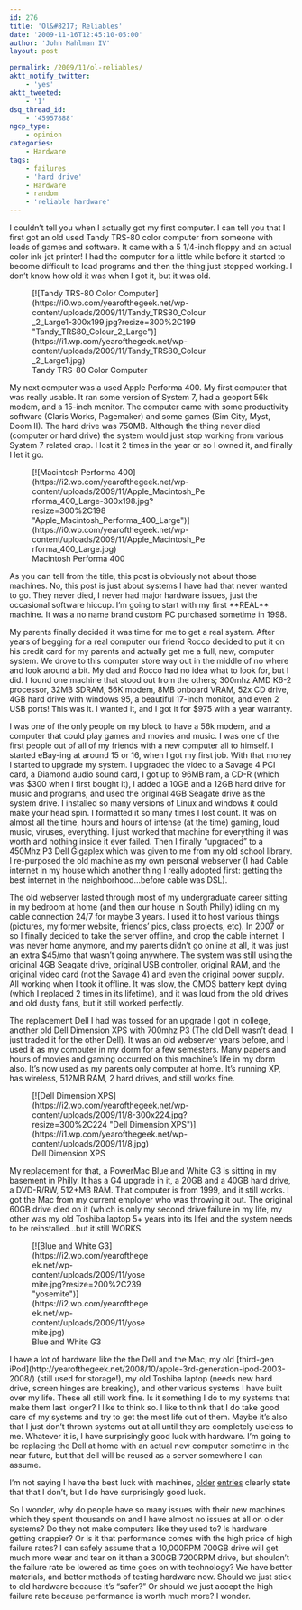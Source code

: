 ```yaml
---
id: 276
title: 'Ol&#8217; Reliables'
date: '2009-11-16T12:45:10-05:00'
author: 'John Mahlman IV'
layout: post

permalink: /2009/11/ol-reliables/
aktt_notify_twitter:
    - 'yes'
aktt_tweeted:
    - '1'
dsq_thread_id:
    - '45957888'
ngcp_type:
    - opinion
categories:
    - Hardware
tags:
    - failures
    - 'hard drive'
    - Hardware
    - random
    - 'reliable hardware'
---
```


I couldn’t tell you when I actually got my first computer. I can tell you that I first got an old used Tandy TRS-80 color computer from someone with loads of games and software. It came with a 5 1/4-inch floppy and an actual color ink-jet printer! I had the computer for a little while before it started to become difficult to load programs and then the thing just stopped working. I don’t know how old it was when I got it, but it was old.

<figure class="thumbnail wp-caption aligncenter" id="attachment_281" style="width: 310px">[![Tandy TRS-80 Color Computer](https://i0.wp.com/yearofthegeek.net/wp-content/uploads/2009/11/Tandy_TRS80_Colour_2_Large1-300x199.jpg?resize=300%2C199 "Tandy_TRS80_Colour_2_Large")](https://i1.wp.com/yearofthegeek.net/wp-content/uploads/2009/11/Tandy_TRS80_Colour_2_Large1.jpg)<figcaption class="caption wp-caption-text">Tandy TRS-80 Color Computer</figcaption></figure>My next computer was a used Apple Performa 400. My first computer that was really usable. It ran some version of System 7, had a geoport 56k modem, and a 15-inch monitor. The computer came with some productivity software (Claris Works, Pagemaker) and some games (Sim City, Myst, Doom II). The hard drive was 750MB. Although the thing never died (computer or hard drive) the system would just stop working from various System 7 related crap. I lost it 2 times in the year or so I owned it, and finally I let it go.

<figure class="thumbnail wp-caption aligncenter" id="attachment_280" style="width: 310px">[![Macintosh Performa 400](https://i2.wp.com/yearofthegeek.net/wp-content/uploads/2009/11/Apple_Macintosh_Performa_400_Large-300x198.jpg?resize=300%2C198 "Apple_Macintosh_Performa_400_Large")](https://i0.wp.com/yearofthegeek.net/wp-content/uploads/2009/11/Apple_Macintosh_Performa_400_Large.jpg)<figcaption class="caption wp-caption-text">Macintosh Performa 400</figcaption></figure>As you can tell from the title, this post is obviously not about those machines. No, this post is just about systems I have had that never wanted to go. They never died, I never had major hardware issues, just the occasional software hiccup. I’m going to start with my first **REAL** machine. It was a no name brand custom PC purchased sometime in 1998.

My parents finally decided it was time for me to get a real system. After years of begging for a real computer our friend Rocco decided to put it on his credit card for my parents and actually get me a full, new, computer system. We drove to this computer store way out in the middle of no where and look around a bit. My dad and Rocco had no idea what to look for, but I did. I found one machine that stood out from the others; 300mhz AMD K6-2 processor, 32MB SDRAM, 56K modem, 8MB onboard VRAM, 52x CD drive, 4GB hard drive with windows 95, a beautiful 17-inch monitor, and even 2 USB ports! This was it. I wanted it, and I got it for $975 with a year warranty.

I was one of the only people on my block to have a 56k modem, and a computer that could play games and movies and music. I was one of the first people out of all of my friends with a new computer all to himself. I started eBay-ing at around 15 or 16, when I got my first job. With that money I started to upgrade my system. I upgraded the video to a Savage 4 PCI card, a Diamond audio sound card, I got up to 96MB ram, a CD-R (which was $300 when I first bought it), I added a 10GB and a 12GB hard drive for music and programs, and used the original 4GB Seagate drive as the system drive. I installed so many versions of Linux and windows it could make your head spin. I formatted it so many times I lost count. It was on almost all the time, hours and hours of intense (at the time) gaming, loud music, viruses, everything. I just worked that machine for everything it was worth and nothing inside it ever failed. Then I finally “upgraded” to a 450Mhz P3 Dell Gigaplex which was given to me from my old school library. I re-purposed the old machine as my own personal webserver (I had Cable internet in my house which another thing I really adopted first: getting the best internet in the neighborhood…before cable was DSL).

The old webserver lasted through most of my undergraduate career sitting in my bedroom at home (and then our house in South Philly) idling on my cable connection 24/7 for maybe 3 years. I used it to host various things (pictures, my former website, friends’ pics, class projects, etc). In 2007 or so I finally decided to take the server offline, and drop the cable internet. I was never home anymore, and my parents didn’t go online at all, it was just an extra $45/mo that wasn’t going anywhere. The system was still using the original 4GB Seagate drive, original USB controller, original RAM, and the original video card (not the Savage 4) and even the original power supply. All working when I took it offline. It was slow, the CMOS battery kept dying (which I replaced 2 times in its lifetime), and it was loud from the old drives and old dusty fans, but it still worked perfectly.

The replacement Dell I had was tossed for an upgrade I got in college, another old Dell Dimension XPS with 700mhz P3 (The old Dell wasn’t dead, I just traded it for the other Dell). It was an old webserver years before, and I used it as my computer in my dorm for a few semesters. Many papers and hours of movies and gaming occurred on this machine’s life in my dorm also. It’s now used as my parents only computer at home. It’s running XP, has wireless, 512MB RAM, 2 hard drives, and still works fine.

<figure class="thumbnail wp-caption aligncenter" id="attachment_282" style="width: 310px">[![Dell Dimension XPS](https://i2.wp.com/yearofthegeek.net/wp-content/uploads/2009/11/8-300x224.jpg?resize=300%2C224 "Dell Dimension XPS")](https://i1.wp.com/yearofthegeek.net/wp-content/uploads/2009/11/8.jpg)<figcaption class="caption wp-caption-text">Dell Dimension XPS</figcaption></figure>My replacement for that, a PowerMac Blue and White G3 is sitting in my basement in Philly. It has a G4 upgrade in it, a 20GB and a 40GB hard drive, a DVD-R/RW, 512+MB RAM. That computer is from 1999, and it still works. I got the Mac from my current employer who was throwing it out. The original 60GB drive died on it (which is only my second drive failure in my life, my other was my old Toshiba laptop 5+ years into its life) and the system needs to be reinstalled…but it still WORKS.

<figure class="thumbnail wp-caption aligncenter" id="attachment_283" style="width: 210px">[![Blue and White G3](https://i2.wp.com/yearofthegeek.net/wp-content/uploads/2009/11/yosemite.jpg?resize=200%2C239 "yosemite")](https://i2.wp.com/yearofthegeek.net/wp-content/uploads/2009/11/yosemite.jpg)<figcaption class="caption wp-caption-text">Blue and White G3</figcaption></figure>I have a lot of hardware like the the Dell and the Mac; my old [third-gen iPod](http://yearofthegeek.net/2008/10/apple-3rd-generation-ipod-2003-2008/) (still used for storage!), my old Toshiba laptop (needs new hard drive, screen hinges are breaking), and other various systems I have built over my life. These all still work fine. Is it something I do to my systems that make them last longer? I like to think so. I like to think that I do take good care of my systems and try to get the most life out of them. Maybe it’s also that I just don’t thrown systems out at all until they are completely useless to me. Whatever it is, I have surprisingly good luck with hardware. I’m going to be replacing the Dell at home with an actual new computer sometime in the near future, but that dell will be reused as a server somewhere I can assume.

I’m not saying I have the best luck with machines, [older](http://yearofthegeek.net/2009/09/battle-of-the-bulge-a-battery-story/) [entries](http://yearofthegeek.net/2009/08/computer-repair-is-ever-complete-without/) clearly state that that I don’t, but I do have surprisingly good luck.

So I wonder, why do people have so many issues with their new machines which they spent thousands on and I have almost no issues at all on older systems? Do they not make computers like they used to? Is hardware getting crappier? Or is it that performance comes with the high price of high failure rates? I can safely assume that a 10,000RPM 700GB drive will get much more wear and tear on it than a 300GB 7200RPM drive, but shouldn’t the failure rate be lowered as time goes on with technology? We have better materials, and better methods of testing hardware now. Should we just stick to old hardware because it’s “safer?” Or should we just accept the high failure rate because performance is worth much more? I wonder.